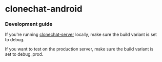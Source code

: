 # clonechat-android
### Development guide

If you're running [clonechat-server](https://www.docker.com/community-edition#/download) locally, make sure the build variant is set to debug.

If you want to test on the production server, make sure the build variant is set to debug_prod.
